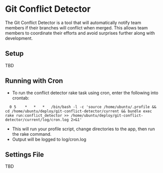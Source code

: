 # Git Conflict Detector
The Git Conflict Detector is a tool that will automatically notify team members if their branches will conflict when merged. This allows team members to coordinate their efforts and avoid surprises further along with development.

## Setup
TBD

## Running with Cron
* To run the conflict detector rake task using cron, enter the following into crontab:
```
  0 5    *   *   *   /bin/bash -l -c 'source /home/ubuntu/.profile && cd /home/ubuntu/deploy/git-conflict-detector/current && bundle exec rake run:conflict_detector >> /home/ubuntu/deploy/git-conflict-detector/current/log/cron.log 2>&1'
```
* This will run your profile script, change directories to the app, then run the rake command.
* Output will be logged to log/cron.log

## Settings File
TBD
